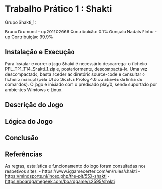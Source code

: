 # Trabalho Prático 1 : Shakti

Grupo Shakti_1:

Bruno Drumond - up201202666     Contribuição: 0.1%
Gonçalo Nadais Pinho - up       Contribuição: 99.9%


## Instalação e Execução

Para instalar e correr o jogo Shakti é necessário descarregar o ficheiro PFL_TP1_T14_Shakti_1.zip e, posteriormente, descompactá-lo. Uma vez descompactado, basta aceder ao diretório source-code e consultar o ficheiro main.pl (pela UI do Sicstus Prolog 4.8 ou através da linha de comandos). O jogo é iniciado com o predicado play/0, sendo suportado por ambientes Windows e Linux.


## Descrição do Jogo


## Lógica do Jogo



## Conclusão


## Referências

As regras, estatística e funcionamento do jogo foram consultadas nos respetivos sites:
    - https://www.iggamecenter.com/en/rules/shakti
    - https://mindsports.nl/index.php/the-pit/550-shakti
    - https://boardgamegeek.com/boardgame/42595/shakti
